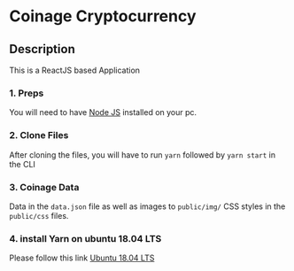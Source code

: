 # Coinage Cryptocurrency 
## Description
This is a ReactJS based Application
### 1. Preps
You will need to have <a href="https://nodejs.org/">Node JS</a> installed on your pc. 

### 2. Clone Files
After cloning the files, you will have to run ```yarn``` followed by ```yarn start``` in the CLI
### 3. Coinage Data 
Data in the ```data.json``` file as well as images to ```public/img/```
CSS styles in the ```public/css``` files.

### 4. install Yarn on ubuntu 18.04 LTS 
Please follow this link <a href="https://www.hostinger.com/tutorials/how-to-install-yarn-on-ubuntu/">Ubuntu 18.04 LTS</a>

